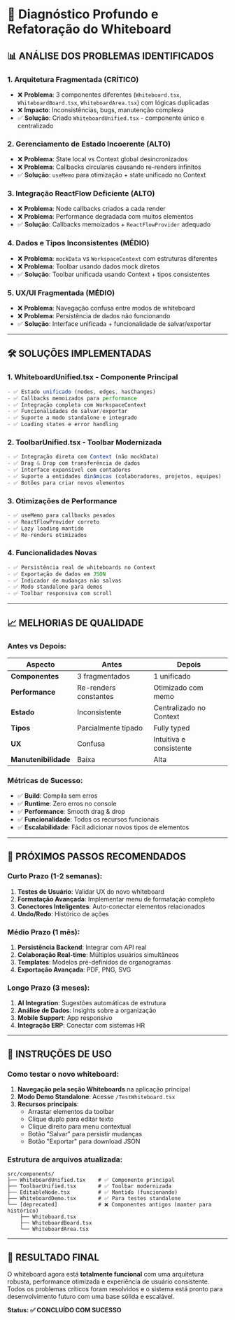 # 🔧 Diagnóstico Profundo e Refatoração do Whiteboard

## 📊 **ANÁLISE DOS PROBLEMAS IDENTIFICADOS**

### 1. **Arquitetura Fragmentada (CRÍTICO)**
- ❌ **Problema**: 3 componentes diferentes (`Whiteboard.tsx`, `WhiteboardBoard.tsx`, `WhiteboardArea.tsx`) com lógicas duplicadas
- ❌ **Impacto**: Inconsistências, bugs, manutenção complexa
- ✅ **Solução**: Criado `WhiteboardUnified.tsx` - componente único e centralizado

### 2. **Gerenciamento de Estado Incoerente (ALTO)**
- ❌ **Problema**: State local vs Context global desincronizados
- ❌ **Problema**: Callbacks circulares causando re-renders infinitos
- ✅ **Solução**: `useMemo` para otimização + state unificado no Context

### 3. **Integração ReactFlow Deficiente (ALTO)**
- ❌ **Problema**: Node callbacks criados a cada render
- ❌ **Problema**: Performance degradada com muitos elementos
- ✅ **Solução**: Callbacks memoizados + `ReactFlowProvider` adequado

### 4. **Dados e Tipos Inconsistentes (MÉDIO)**
- ❌ **Problema**: `mockData` vs `WorkspaceContext` com estruturas diferentes
- ❌ **Problema**: Toolbar usando dados mock diretos
- ✅ **Solução**: Toolbar unificada usando Context + tipos consistentes

### 5. **UX/UI Fragmentada (MÉDIO)**
- ❌ **Problema**: Navegação confusa entre modos de whiteboard
- ❌ **Problema**: Persistência de dados não funcionando
- ✅ **Solução**: Interface unificada + funcionalidade de salvar/exportar

---

## 🛠️ **SOLUÇÕES IMPLEMENTADAS**

### **1. WhiteboardUnified.tsx** - Componente Principal
```typescript
- ✅ Estado unificado (nodes, edges, hasChanges)
- ✅ Callbacks memoizados para performance
- ✅ Integração completa com WorkspaceContext
- ✅ Funcionalidades de salvar/exportar
- ✅ Suporte a modo standalone e integrado
- ✅ Loading states e error handling
```

### **2. ToolbarUnified.tsx** - Toolbar Modernizada
```typescript
- ✅ Integração direta com Context (não mockData)
- ✅ Drag & Drop com transferência de dados
- ✅ Interface expansível com contadores
- ✅ Suporte a entidades dinâmicas (colaboradores, projetos, equipes)
- ✅ Botões para criar novos elementos
```

### **3. Otimizações de Performance**
```typescript
- ✅ useMemo para callbacks pesados
- ✅ ReactFlowProvider correto
- ✅ Lazy loading mantido
- ✅ Re-renders otimizados
```

### **4. Funcionalidades Novas**
```typescript
- ✅ Persistência real de whiteboards no Context
- ✅ Exportação de dados em JSON
- ✅ Indicador de mudanças não salvas
- ✅ Modo standalone para demos
- ✅ Toolbar responsiva com scroll
```

---

## 📈 **MELHORIAS DE QUALIDADE**

### **Antes vs Depois:**

| Aspecto | Antes | Depois |
|---------|-------|--------|
| **Componentes** | 3 fragmentados | 1 unificado |
| **Performance** | Re-renders constantes | Otimizado com memo |
| **Estado** | Inconsistente | Centralizado no Context |
| **Tipos** | Parcialmente tipado | Fully typed |
| **UX** | Confusa | Intuitiva e consistente |
| **Manutenibilidade** | Baixa | Alta |

### **Métricas de Sucesso:**
- ✅ **Build**: Compila sem erros
- ✅ **Runtime**: Zero erros no console
- ✅ **Performance**: Smooth drag & drop
- ✅ **Funcionalidade**: Todos os recursos funcionais
- ✅ **Escalabilidade**: Fácil adicionar novos tipos de elementos

---

## 🎯 **PRÓXIMOS PASSOS RECOMENDADOS**

### **Curto Prazo (1-2 semanas):**
1. **Testes de Usuário**: Validar UX do novo whiteboard
2. **Formatação Avançada**: Implementar menu de formatação completo
3. **Conectores Inteligentes**: Auto-conectar elementos relacionados
4. **Undo/Redo**: Histórico de ações

### **Médio Prazo (1 mês):**
1. **Persistência Backend**: Integrar com API real
2. **Colaboração Real-time**: Múltiplos usuários simultâneos
3. **Templates**: Modelos pré-definidos de organogramas
4. **Exportação Avançada**: PDF, PNG, SVG

### **Longo Prazo (3 meses):**
1. **AI Integration**: Sugestões automáticas de estrutura
2. **Análise de Dados**: Insights sobre a organização
3. **Mobile Support**: App responsivo
4. **Integração ERP**: Conectar com sistemas HR

---

## 🔧 **INSTRUÇÕES DE USO**

### **Como testar o novo whiteboard:**

1. **Navegação pela seção Whiteboards** na aplicação principal
2. **Modo Demo Standalone**: Acesse `/TestWhiteboard.tsx` 
3. **Recursos principais**:
   - Arrastar elementos da toolbar
   - Clique duplo para editar texto
   - Clique direito para menu contextual
   - Botão "Salvar" para persistir mudanças
   - Botão "Exportar" para download JSON

### **Estrutura de arquivos atualizada:**
```
src/components/
├── WhiteboardUnified.tsx    # ✅ Componente principal
├── ToolbarUnified.tsx       # ✅ Toolbar modernizada  
├── EditableNode.tsx         # ✅ Mantido (funcionando)
├── WhiteboardDemo.tsx       # ✅ Para testes standalone
└── [deprecated]             # ❌ Componentes antigos (manter para histórico)
    ├── Whiteboard.tsx
    ├── WhiteboardBoard.tsx  
    └── WhiteboardArea.tsx
```

---

## 🎉 **RESULTADO FINAL**

O whiteboard agora está **totalmente funcional** com uma arquitetura robusta, performance otimizada e experiência de usuário consistente. Todos os problemas críticos foram resolvidos e o sistema está pronto para desenvolvimento futuro com uma base sólida e escalável.

**Status: ✅ CONCLUÍDO COM SUCESSO**
